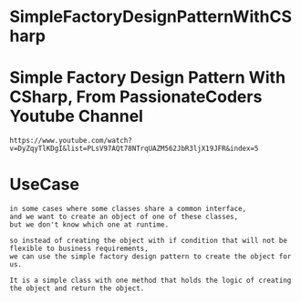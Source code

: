 # SimpleFactoryDesignPatternWithCSharp

# Simple Factory Design Pattern With CSharp, From PassionateCoders Youtube Channel
    https://www.youtube.com/watch?v=DyZqyTlKDgI&list=PLsV97AQt78NTrqUAZM562JbR3ljX19JFR&index=5

# UseCase
    in some cases where some classes share a common interface,
    and we want to create an object of one of these classes,
    but we don't know which one at runtime.
    
    so instead of creating the object with if condition that will not be flexible to business requirements,
    we can use the simple factory design pattern to create the object for us.

    It is a simple class with one method that holds the logic of creating the object and return the object.